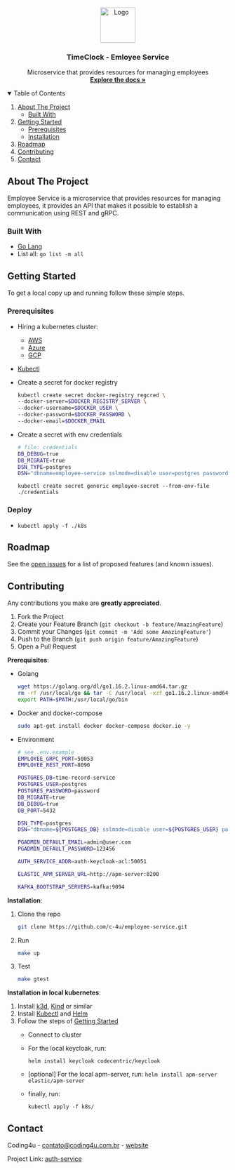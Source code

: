 <!--
*** Thanks for checking out the Best-README-Template. If you have a suggestion
*** that would make this better, please fork the repo and create a pull request
*** or simply open an issue with the tag "enhancement".
*** Thanks again! Now go create something AMAZING! :D
***
***
***
*** To avoid retyping too much info. Do a search and replace for the following:
*** github_username, repo_name, twitter_handle, email, project_title, project_description
-->

<!-- PROJECT SHIELDS -->
<!--
*** I'm using markdown "reference style" links for readability.
*** Reference links are enclosed in brackets [ ] instead of parentheses ( ).
*** See the bottom of this document for the declaration of the reference variables
*** for contributors-url, forks-url, etc. This is an optional, concise syntax you may use.
*** https://www.markdownguide.org/basic-syntax/#reference-style-links
-->

<!-- PROJECT LOGO -->
<br />
<p align="center">
  <a href="https://github.com/c-4u/employee-service">
    <img src="images/logo.png" alt="Logo" width="80" height="80">
  </a>

  <h3 align="center">TimeClock - Emloyee Service</h3>

  <p align="center">
    Microservice that provides resources for managing employees
    <br />
    <a href="https://github.com/c-4u/employee-service"><strong>Explore the docs »</strong></a>
    <!-- <br />
    <br />
    <a href="https://github.com/c-4u/employee-service">View Demo</a>
    ·
    <a href="https://github.com/c-4u/employee-service">Report Bug</a>
    ·
    <a href="https://github.com/c-4u/employee-service">Request Feature</a>-->
  </p>
</p>

<!-- TABLE OF CONTENTS -->
<details open="open">
  <summary>Table of Contents</summary>
  <ol>
    <li>
      <a href="#about-the-project">About The Project</a>
      <ul>
        <li><a href="#built-with">Built With</a></li>
      </ul>
    </li>
    <li>
      <a href="#getting-started">Getting Started</a>
      <ul>
        <li><a href="#prerequisites">Prerequisites</a></li>
        <li><a href="#installation">Installation</a></li>
      </ul>
    </li>
    <!-- <li><a href="#usage">Usage</a></li> -->
    <li><a href="#roadmap">Roadmap</a></li>
    <li><a href="#contributing">Contributing</a></li>
    <!-- <li><a href="#license">License</a></li> -->
    <li><a href="#contact">Contact</a></li>
    <!-- <li><a href="#acknowledgements">Acknowledgements</a></li> -->
  </ol>
</details>

<!-- ABOUT THE PROJECT -->
## About The Project

Employee Service is a microservice that provides resources for managing employees, it provides an API that makes it possible to establish a communication using REST and gRPC.

<!-- [![Product Name Screen Shot][product-screenshot]](https://example.com) -->
<!--
Here's a blank template to get started:
**To avoid retyping too much info. Do a search and replace with your text editor for the following:**
`github_username`, `repo_name`, `twitter_handle`, `email`, `project_title`, `project_description` -->

### Built With

- [Go Lang](https://golang.org/)
- List all: `go list -m all`

<!-- GETTING STARTED -->
## Getting Started

To get a local copy up and running follow these simple steps.

### Prerequisites

- Hiring a kubernetes cluster:
  - [AWS](https://aws.amazon.com/pt/eks/?whats-new-cards.sort-by=item.additionalFields.postDateTime&whats-new-cards.sort-order=desc&eks-blogs.sort-by=item.additionalFields.createdDate&eks-blogs.sort-order=desc)
  - [Azure](https://azure.microsoft.com/pt-br/services/kubernetes-service/)
  - [GCP](https://cloud.google.com/kubernetes-engine)

- [Kubectl](https://kubernetes.io/docs/tasks/tools/#kubectl)

- Create a secret for docker registry

  ```sh
  kubectl create secret docker-registry regcred \
  --docker-server=$DOCKER_REGISTRY_SERVER \
  --docker-username=$DOCKER_USER \
  --docker-password=$DOCKER_PASSWORD \
  --docker-email=$DOCKER_EMAIL
  ```

- Create a secret with env credentials

  ```sh
  # file: credentials
  DB_DEBUG=true
  DB_MIGRATE=true
  DSN_TYPE=postgres
  DSN="dbname=employee-service sslmode=disable user=postgres password=pasword host=postgres"
  ```

  `kubectl create secret generic employee-secret --from-env-file ./credentials`

### Deploy

- `kubectl apply -f ./k8s`

<!-- USAGE EXAMPLES -->
<!-- ## Usage

Use this space to show useful examples of how a project can be used. Additional screenshots, code examples and demos work well in this space. You may also link to more resources.

_For more examples, please refer to the [Documentation](https://example.com)_ -->

<!-- ROADMAP -->
## Roadmap

See the [open issues](https://github.com/c-4u/employee-service/issues) for a list of proposed features (and known issues).

<!-- CONTRIBUTING -->
## Contributing

Any contributions you make are **greatly appreciated**.

1. Fork the Project
2. Create your Feature Branch (`git checkout -b feature/AmazingFeature`)
3. Commit your Changes (`git commit -m 'Add some AmazingFeature'`)
4. Push to the Branch (`git push origin feature/AmazingFeature`)
5. Open a Pull Request

__Prerequisites__:

- Golang

  ```sh
  wget https://golang.org/dl/go1.16.2.linux-amd64.tar.gz
  rm -rf /usr/local/go && tar -C /usr/local -xzf go1.16.2.linux-amd64.tar.gz
  export PATH=$PATH:/usr/local/go/bin
  ```

- Docker and docker-compose

  ```sh
  sudo apt-get install docker docker-compose docker.io -y
  ```

- Environment

  ```sh
  # see .env.example
  EMPLOYEE_GRPC_PORT=50053
  EMPLOYEE_REST_PORT=8090

  POSTGRES_DB=time-record-service
  POSTGRES_USER=postgres
  POSTGRES_PASSWORD=password
  DB_MIGRATE=true
  DB_DEBUG=true
  DB_PORT=5432

  DSN_TYPE=postgres
  DSN="dbname=${POSTGRES_DB} sslmode=disable user=${POSTGRES_USER} password=${POSTGRES_PASSWORD} host=postgres"

  PGADMIN_DEFAULT_EMAIL=admin@user.com
  PGADMIN_DEFAULT_PASSWORD=123456

  AUTH_SERVICE_ADDR=auth-keycloak-acl:50051

  ELASTIC_APM_SERVER_URL=http://apm-server:8200

  KAFKA_BOOTSTRAP_SERVERS=kafka:9094
  ```

__Installation__:

1. Clone the repo

   ```sh
   git clone https://github.com/c-4u/employee-service.git
   ```

2. Run

   ```sh
   make up
   ```

3. Test

   ```sh
   make gtest
   ```

__Installation in local kubernetes__:

1. Install [k3d](https://k3d.io/), [Kind](https://kind.sigs.k8s.io/) or similar
2. Install [Kubectl](https://kubernetes.io/docs/tasks/tools/#kubectl) and [Helm](https://helm.sh/)
3. Follow the steps of [Getting Started](#getting-started)
    - Connect to cluster
    - For the local keycloak, run:

      `helm install keycloak codecentric/keycloak`

    - [optional] For the local apm-server, run:
      `helm install apm-server elastic/apm-server`

    - finally, run:

      `kubectl apply -f k8s/`
<!-- LICENSE -->
<!-- ## License -->

<!-- Distributed under the MIT License. See `LICENSE` for more information. -->

<!-- CONTACT -->
## Contact

Coding4u - contato@coding4u.com.br - [website](http://coding4u.com.br)

Project Link: [auth-service](https://github.com/c-4u/employee-service)

<!-- ACKNOWLEDGEMENTS -->
<!-- ## Acknowledgements

* []()
* []()
* []() -->
